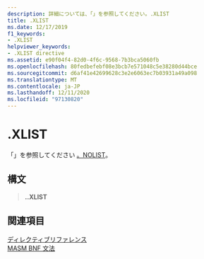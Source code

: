 ```yaml
---
description: 詳細については、「」を参照してください。.XLIST
title: .XLIST
ms.date: 12/17/2019
f1_keywords:
- .XLIST
helpviewer_keywords:
- .XLIST directive
ms.assetid: e90f04f4-82d0-4f6c-9568-7b3bca5060fb
ms.openlocfilehash: 80fedbefebf08e3bcb7e571048c5e38280d44bce
ms.sourcegitcommit: d6af41e42699628c3e2e6063ec7b03931a49a098
ms.translationtype: MT
ms.contentlocale: ja-JP
ms.lasthandoff: 12/11/2020
ms.locfileid: "97130820"
---
```

# <a name="xlist"></a>.XLIST

「」を参照してください [。NOLIST](dot-nolist.md)。

## <a name="syntax"></a>構文

> **..XLIST**

## <a name="see-also"></a>関連項目

[ディレクティブリファレンス](directives-reference.md)\
[MASM BNF 文法](masm-bnf-grammar.md)
